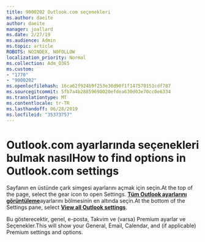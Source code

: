 ```yaml
---
title: 9000202 Outlook.com seçenekleri
ms.author: daeite
author: daeite
manager: joallard
ms.date: 2/27/19
ms.audience: Admin
ms.topic: article
ROBOTS: NOINDEX, NOFOLLOW
localization_priority: Normal
ms.collection: Adm_O365
ms.custom:
- "1770"
- "9000202"
ms.openlocfilehash: 16ca62f924b9f253e30d90f1f147570151cdf787
ms.sourcegitcommit: 5fb7a4b28859690020efdea630d03e70cc0e6334
ms.translationtype: MT
ms.contentlocale: tr-TR
ms.lasthandoff: 06/28/2019
ms.locfileid: "35373757"
---
```

# <a name="how-to-find-options-in-outlookcom-settings"></a><span data-ttu-id="7fd7a-102">Outlook.com ayarlarında seçenekleri bulmak nasıl</span><span class="sxs-lookup"><span data-stu-id="7fd7a-102">How to find options in Outlook.com settings</span></span>

<span data-ttu-id="7fd7a-103">Sayfanın en üstünde çark simgesi ayarlarını açmak için seçin.</span><span class="sxs-lookup"><span data-stu-id="7fd7a-103">At the top of the page, select the gear icon to open Settings.</span></span> <span data-ttu-id="7fd7a-104">[**Tüm Outlook ayarlarını görüntüleme**](https://outlook.live.com/mail/options/general/timeAndLanguage)ayarlarını bölmesinin en altında seçin.</span><span class="sxs-lookup"><span data-stu-id="7fd7a-104">At the bottom of the Settings pane, select [**View all Outlook settings**](https://outlook.live.com/mail/options/general/timeAndLanguage).</span></span>

<span data-ttu-id="7fd7a-105">Bu gösterecektir, genel, e-posta, Takvim ve (varsa) Premium ayarlar ve Seçenekler.</span><span class="sxs-lookup"><span data-stu-id="7fd7a-105">This will show your General, Email, Calendar, and (if applicable) Premium settings and options.</span></span>